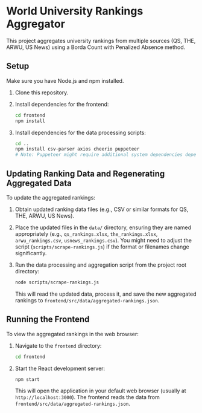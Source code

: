 # World University Rankings Aggregator

This project aggregates university rankings from multiple sources (QS, THE, ARWU, US News) using a Borda Count with Penalized Absence method.

## Setup

Make sure you have Node.js and npm installed.

1. Clone this repository.
2. Install dependencies for the frontend:

   ```bash
   cd frontend
   npm install
   ```

3. Install dependencies for the data processing scripts:

   ```bash
   cd ..
   npm install csv-parser axios cheerio puppeteer
   # Note: Puppeteer might require additional system dependencies depending on your OS.
   ```

## Updating Ranking Data and Regenerating Aggregated Data

To update the aggregated rankings:

1. Obtain updated ranking data files (e.g., CSV or similar formats for QS, THE, ARWU, US News).
2. Place the updated files in the `data/` directory, ensuring they are named appropriately (e.g., `qs_rankings.xlsx`, `the_rankings.xlsx`, `arwu_rankings.csv`, `usnews_rankings.csv`). You might need to adjust the script (`scripts/scrape-rankings.js`) if the format or filenames change significantly.
3. Run the data processing and aggregation script from the project root directory:

   ```bash
   node scripts/scrape-rankings.js
   ```

   This will read the updated data, process it, and save the new aggregated rankings to `frontend/src/data/aggregated-rankings.json`.

## Running the Frontend

To view the aggregated rankings in the web browser:

1. Navigate to the `frontend` directory:

   ```bash
   cd frontend
   ```

2. Start the React development server:

   ```bash
   npm start
   ```

   This will open the application in your default web browser (usually at `http://localhost:3000`). The frontend reads the data from `frontend/src/data/aggregated-rankings.json`. 